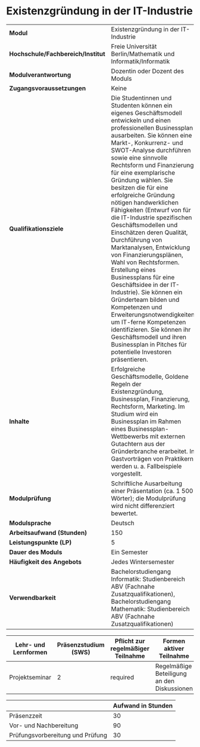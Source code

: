 # Existenzgründung in der IT-Industrie
|                                    |   |
|------------------------------------|---|
|**Modul**                           | Existenzgründung in der IT-Industrie |
|**Hochschule/Fachbereich/Institut** | Freie Universität Berlin/Mathematik und Informatik/Informatik |
|**Modulverantwortung**              | Dozentin oder Dozent des Moduls |
|**Zugangsvoraussetzungen**          | Keine |
|**Qualifikationsziele**             | Die Studentinnen und Studenten können ein eigenes Geschäftsmodell entwickeln und einen professionellen Businessplan ausarbeiten. Sie können eine Markt-, Konkurrenz- und SWOT-Analyse durchführen sowie eine sinnvolle Rechtsform und Finanzierung für eine exemplarische Gründung wählen. Sie besitzen die für eine erfolgreiche Gründung nötigen handwerklichen Fähigkeiten (Entwurf von für die IT-Industrie spezifischen Geschäftsmodellen und Einschätzen deren Qualität, Durchführung von Marktanalysen, Entwicklung von Finanzierungsplänen, Wahl von Rechtsformen. Erstellung eines Businessplans für eine Geschäftsidee in der IT-Industrie). Sie können ein Gründerteam bilden und Kompetenzen und Erweiterungsnotwendigkeiten um IT-ferne Kompetenzen identifizieren. Sie können ihr Geschäftsmodell und ihren Businessplan in Pitches für potentielle Investoren präsentieren. |
|**Inhalte**                         | Erfolgreiche Geschäftsmodelle, Goldene Regeln der Existenzgründung, Businessplan, Finanzierung, Rechtsform, Marketing. Im Studium wird ein Businessplan im Rahmen eines Businessplan-Wettbewerbs mit externen Gutachtern aus der Gründerbranche erarbeitet. In Gastvorträgen von Praktikern werden u. a. Fallbeispiele vorgestellt. |
|**Modulprüfung**                    | Schriftliche Ausarbeitung einer Präsentation (ca. 1 500 Wörter); die Modulprüfung wird nicht differenziert bewertet. |
|**Modulsprache**                    | Deutsch |
|**Arbeitsaufwand (Stunden)**        | 150 |
|**Leistungspunkte (LP)**            | 5 |
|**Dauer des Moduls**                | Ein Semester |
|**Häufigkeit des Angebots**         | Jedes Wintersemester |
|**Verwendbarkeit**                  | Bachelorstudiengang Informatik: Studienbereich ABV (Fachnahe Zusatzqualifikationen), Bachelorstudiengang Mathematik: Studienbereich ABV (Fachnahe Zusatzqualifikationen) |

| Lehr- und Lernformen | Präsenzstudium <br> (SWS) | Pflicht zur regelmäßiger Teilnahme | Formen aktiver Teilnahme |
| ---------------------|---------------------------|------------------------------------|------------------------- |
| Projektseminar       | 2                         | required                           | Regelmäßige Beteiligung an den Diskussionen |

|   | Aufwand in Stunden |
| - |--------------------|
| Präsenzzeit                              | 30    |
| Vor- und Nachbereitung                   | 90    |
| Prüfungsvorbereitung und Prüfung         | 30    |
